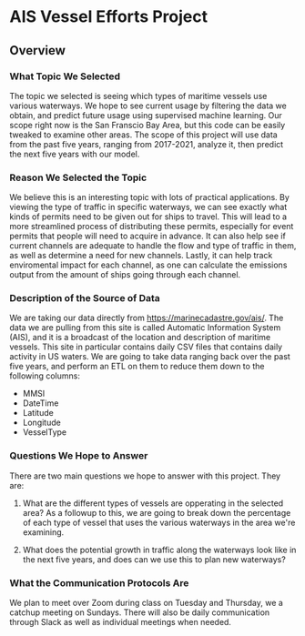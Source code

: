 # AIS Vessel Efforts Project

## Overview 

### What Topic We Selected

The topic we selected is seeing which types of maritime vessels use various waterways. We hope to see current usage by filtering the data we obtain, and predict future usage using supervised machine learning. Our scope right now is the San Franscio Bay Area, but this code can be easily tweaked to examine other areas. The scope of this project will use data from the past five years, ranging from 2017-2021, analyze it, then predict the next five years with our model.

### Reason We Selected the Topic

We believe this is an interesting topic with lots of practical applications. By viewing the type of traffic in specific waterways, we can see exactly what kinds of permits need to be given out for ships to travel. This will lead to a more streamlined process of distributing these permits, especially for event permits that people will need to acquire in advance. It can also help see if current channels are adequate to handle the flow and type of traffic in them, as well as determine a need for new channels. Lastly, it can help track enviromental impact for each channel, as one can calculate the emissions output from the amount of ships going through each channel.

### Description of the Source of Data

We are taking our data directly from https://marinecadastre.gov/ais/. The data we are pulling from this site is called Automatic Information System (AIS), and it is a broadcast of the location and description of maritime vessels. This site in particular contains daily CSV files that contains daily activity in US waters. We are going to take data ranging back over the past five years, and perform an ETL on them to reduce them down to the following columns:

* MMSI
* DateTime
* Latitude
* Longitude
* VesselType

### Questions We Hope to Answer

There are two main questions we hope to answer with this project. They are:

1) What are the different types of vessels are opperating in the selected area? As a followup to this, we are going to break down the percentage of each type of vessel that uses the various waterways in the area we're examining.

2) What does the potential growth in traffic along the waterways look like in the next five years, and does can we use this to plan new waterways?


### What the Communication Protocols Are

We plan to meet over Zoom during class on Tuesday and Thursday, we a catchup meeting on Sundays. There will also be daily communication through Slack as well as individual meetings when needed.

